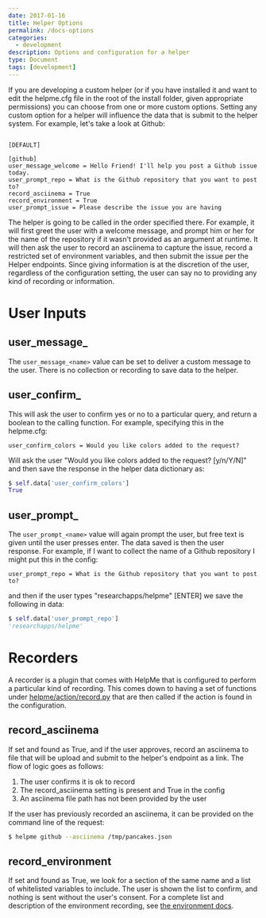```yaml
---
date: 2017-01-16
title: Helper Options
permalink: /docs-options
categories:
  - development
description: Options and configuration for a helper
type: Document
tags: [development]
---
```


If you are developing a custom helper (or if you have installed it and want to
edit the helpme.cfg file in the root of the install folder, given appropriate permissions)
you can choose from one or more custom options. Setting any custom option for a helper
will influence the data that is submit to the helper system. For example, let's take
a look at Github:


```

[DEFAULT]

[github]
user_message_welcome = Hello Friend! I'll help you post a Github issue today.
user_prompt_repo = What is the Github repository that you want to post to?
record_asciinema = True
record_environment = True
user_prompt_issue = Please describe the issue you are having

```

The helper is going to be called in the order specified there. For example, 
it will first greet the user with a welcome message, and prompt him or her for
the name of the repository if it wasn't provided as an argument at runtime.
It will then ask the user to record an asciinema to capture the issue, 
record a restricted set of environment variables, and then submit the issue 
per the Helper endpoints. Since giving information is at the discretion of the
user, regardless of the configuration setting, the user can say no to providing
any kind of recording or information.

# User Inputs

## user_message_<name>
The `user_message_<name>` value can be set to deliver a custom message to the
user. There is no collection or recording to save data to the helper.

## user_confirm_<name>
This will ask the user to confirm yes or no to a particular query, and return
a boolean to the calling function. For example, specifying this in the 
helpme.cfg:

```
user_confirm_colors = Would you like colors added to the request?
```

Will ask the user "Would you like colors added to the request? [y/n/Y/N]" and
then save the response in the helper data dictionary as:

```python
$ self.data['user_confirm_colors']
True
```

## user_prompt_<name>
The `user_prompt_<name>` value will again prompt the user, but free text is given
until the user presses enter. The data saved is then the user response. For example,
if I want to collect the name of a Github repository I might put this in the config:

```
user_prompt_repo = What is the Github repository that you want to post to?
```

and then if the user types "researchapps/helpme" [ENTER] we save the following
in data:

```python
$ self.data['user_prompt_repo']
'researchapps/helpme'
```

# Recorders
A recorder is a plugin that comes with HelpMe that is configured to perform
a particular kind of recording. This comes down to having a set of functions
under [helpme/action/record.py](../../helpme/action/record.py) that are then
called if the action is found in the configuration.

## record_asciinema
If set and found as True, and if the user approves, record an asciinema to file
that will be upload and submit to the helper's endpoint as a link. The flow of logic
goes as follows:

  1. The user confirms it is ok to record
  2. The record_asciinema setting is present and True in the config
  3. An asciinema file path has not been provided by the user

If the user has previously recorded an asciinema, it can be provided on the command
line of the request:

```bash
$ helpme github --asciinema /tmp/pancakes.json
```

## record_environment
If set and found as True, we look for a section of the same name and a list
of whitelisted variables to include. The user is shown the list to confirm, and
nothing is sent without the user's consent. For a complete list and description
of the environment recording, see [the environment docs](/helpme/docs-environment).
